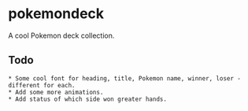 # pokemondeck

A cool Pokemon deck collection.

## Todo

    * Some cool font for heading, title, Pokemon name, winner, loser - different for each.
    * Add some more animations.
    * Add status of which side won greater hands.
